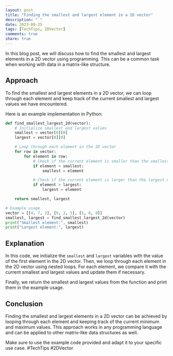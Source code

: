 ```yaml
---
layout: post
title: "Finding the smallest and largest element in a 2D vector"
description: " "
date: 2023-09-25
tags: [TechTips, 2DVector]
comments: true
share: true
---
```


In this blog post, we will discuss how to find the smallest and largest elements in a 2D vector using programming. This can be a common task when working with data in a matrix-like structure.

## Approach

To find the smallest and largest elements in a 2D vector, we can loop through each element and keep track of the current smallest and largest values we have encountered.

Here is an example implementation in Python:

```python
def find_smallest_largest_2d(vector):
    # Initialize smallest and largest values
    smallest = vector[0][0]
    largest = vector[0][0]

    # Loop through each element in the 2D vector
    for row in vector:
        for element in row:
            # Check if the current element is smaller than the smallest value
            if element < smallest:
                smallest = element

            # Check if the current element is larger than the largest value
            if element > largest:
                largest = element

    return smallest, largest

# Example usage
vector = [[4, 7, 2], [9, 3, 5], [1, 6, 8]]
smallest, largest = find_smallest_largest_2d(vector)
print("Smallest element:", smallest)
print("Largest element:", largest)
```

## Explanation

In this code, we initialize the `smallest` and `largest` variables with the value of the first element in the 2D vector. Then, we loop through each element in the 2D vector using nested loops. For each element, we compare it with the current smallest and largest values and update them if necessary.

Finally, we return the smallest and largest values from the function and print them in the example usage.

## Conclusion

Finding the smallest and largest elements in a 2D vector can be achieved by looping through each element and keeping track of the current minimum and maximum values. This approach works in any programming language and can be applied to other matrix-like data structures as well.

Make sure to use the example code provided and adapt it to your specific use case. #TechTips #2DVector